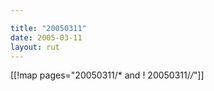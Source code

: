 ```yaml
---

title: "20050311"
date: 2005-03-11
layout: rut
---
```


[[!map pages="20050311/* and ! 20050311/*/*"]]
